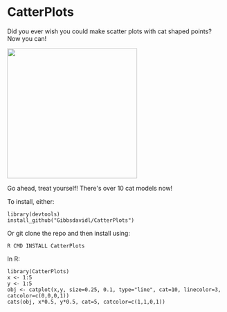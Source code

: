# CatterPlots
Did you ever wish you could make scatter plots with cat shaped points?  Now you can!

<img src="https://github.com/Gibbsdavidl/CatterPlot/blob/master/examples/cat_lines_2.png" width="300">

Go ahead, treat yourself! There's over 10 cat models now!

To install, either:
```
library(devtools)
install_github("Gibbsdavidl/CatterPlots")
```
Or git clone the repo and then install using:
```
R CMD INSTALL CatterPlots
```

In R:

```
library(CatterPlots)
x <- 1:5
y <- 1:5
obj <- catplot(x,y, size=0.25, 0.1, type="line", cat=10, linecolor=3, catcolor=c(0,0,0,1))
cats(obj, x*0.5, y*0.5, cat=5, catcolor=c(1,1,0,1))
```
